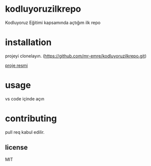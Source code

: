 # kodluyoruzilkrepo
Kodluyoruz Eğitimi kapsamında açtığım ilk repo
# installation
projeyi clonelayın. (https://github.com/mr-emre/kodluyoruzilkrepo.git)

[proje resmi](https://picsum.photos/250/250)

# usage
vs code içinde açın

# contributing
pull req kabul edilir.

## license 
MIT

